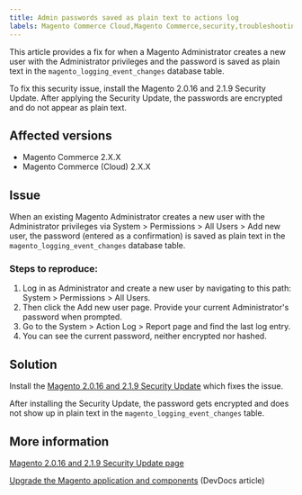 ```yaml
---
title: Admin passwords saved as plain text to actions log 
labels: Magento Commerce Cloud,Magento Commerce,security,troubleshooting,admin password
---
```


This article provides a fix for when a Magento Administrator creates a new user with the Administrator privileges and the password is saved as plain text in the `` magento_logging_event_changes `` database table.

To fix this security issue, install the Magento 2.0.16 and 2.1.9 Security Update. After applying the Security Update, the passwords are encrypted and do not appear as plain text.

<h2 id="Adminpasswordsaresavedasplaintexttoactionslog('magento_logging_event_changes'table)-Affectedversions">Affected versions</h2>

* Magento Commerce 2.X.X
* Magento Commerce (Cloud) 2.X.X

<h2 id="Adminpasswordsaresavedasplaintexttoactionslog('magento_logging_event_changes'table)-Issue">Issue</h2>

When an existing Magento Administrator creates a new user with the Administrator privileges via System > Permissions > All Users > Add new user, the password (entered as a confirmation) is saved as plain text in the `` magento_logging_event_changes `` database table.

<h3 id="Adminpasswordsaresavedasplaintexttoactionslog('magento_logging_event_changes'table)-Stepstoreproduce">Steps to reproduce:</h3>

1. Log in as Administrator and create a new user by navigating to this path: System > Permissions > All Users.  
1. Then click the Add new user page. Provide your current Administrator's password when prompted.  
1. Go to the System > Action Log > Report page and find the last log entry.  
1. You can see the current password, neither encrypted nor hashed.

<h2 id="Adminpasswordsaresavedasplaintexttoactionslog('magento_logging_event_changes'table)-Solution">Solution</h2>

Install the [Magento 2.0.16 and 2.1.9 Security Update](https://magento.com/security/patches/magento-2016-and-219-security-update) which fixes the issue.

After installing the Security Update, the password gets encrypted and does not show up in plain text in the `` magento_logging_event_changes `` table.

<h2 id="Adminpasswordsaresavedasplaintexttoactionslog('magento_logging_event_changes'table)-Moreinformation">More information</h2>

[Magento 2.0.16 and 2.1.9 Security Update page](https://magento.com/security/patches/magento-2016-and-219-security-update)

[Upgrade the Magento application and components](http://devdocs.magento.com/guides/v2.1/comp-mgr/bk-compman-upgrade-guide.html) (DevDocs article)